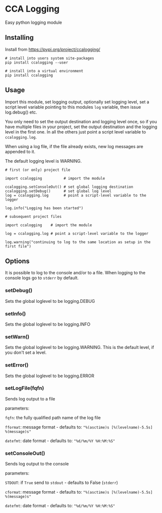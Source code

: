# CCA Logging
Easy python logging module

## Installing
Install from https://pypi.org/project/ccalogging/
```
# install into users system site-packages
pip install ccalogging --user
```

```
# install into a virtual environment
pip install ccalogging
```

## Usage
Import this module, set logging output, optionally set logging level,
set a script level variable pointing to this modules `log` variable,
then issue log.debug() etc.

You only need to set the output destination and logging level once, so
if you have multiple files in your project, set the output destination
and the logging level in the first one.  In all the others just point a
script level variable to `ccalogging.log`.

When using a log file, if the file already exists, new log messages are appended
to it.

The default logging level is WARNING.

```
# first (or only) project file

import ccalogging          # import the module

ccalogging.setConsoleOut() # set global logging destination
ccalogging.setDebug()      # set global log level
log = ccalogging.log       # point a script-level variable to the logger

log.info("Logging has been started")
```

```
# subsequent project files

import ccalogging    # import the module

log = ccalogging.log # point a script-level variable to the logger

log.warning("continuing to log to the same location as setup in the first file")
```

## Options
It is possible to log to the console and/or to a file. When logging to the
console logs go to `stderr` by default.

### setDebug()
Sets the global loglevel to be logging.DEBUG

### setInfo()
Sets the global loglevel to be logging.INFO

### setWarn()
Sets the global loglevel to be logging.WARNING.
This is the default level, if you don't set a level.

### setError()
Sets the global loglevel to be logging.ERROR

### setLogFile(fqfn)
Sends log output to a file

  parameters:

  `fqfn`: the fully qualified path name of the log file

  `fformat`: message format - defaults to: `"%(asctime)s [%(levelname)-5.5s]  %(message)s"`

  `datefmt`: date format - defaults to: `"%d/%m/%Y %H:%M:%S"`

### setConsoleOut()
Sends log output to the console

  parameters:

  `STDOUT`: if `True` send to `stdout` - defaults to False (`stderr`)

  `cformat`: message format - defaults to: `"%(asctime)s [%(levelname)-5.5s]  %(message)s"`

  `datefmt`: date format - defaults to: `"%d/%m/%Y %H:%M:%S"`
